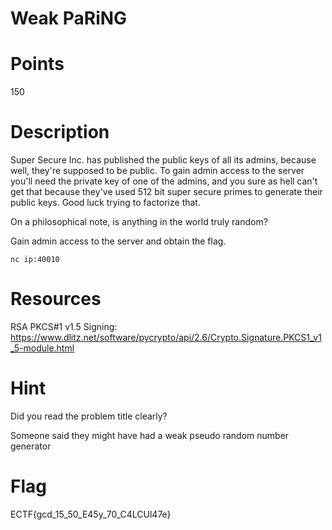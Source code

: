 # Weak PaRiNG

# Points
150

# Description
Super Secure Inc. has published the public keys of all its admins, because well, they're supposed to be public.
To gain admin access to the server you'll need the private key of one of the admins, and you sure as hell can't get that because they've used 512 bit super secure primes to generate their public keys. Good luck trying to factorize that.

On a philosophical note, is anything in the world truly random?

Gain admin access to the server and obtain the flag.

`nc ip:40010`

# Resources

RSA PKCS#1 v1.5 Signing: https://www.dlitz.net/software/pycrypto/api/2.6/Crypto.Signature.PKCS1_v1_5-module.html 

# Hint
Did you read the problem title clearly?

Someone said they might have had a weak pseudo random number generator

# Flag
ECTF{gcd_15_50_E45y_70_C4LCUl47e}